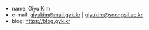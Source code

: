 -   name: Giyu Kim
- e-mail: giyukim@mail.gyk.kr | giyukim@soongsil.ac.kr
-   blog: https://blog.gyk.kr
